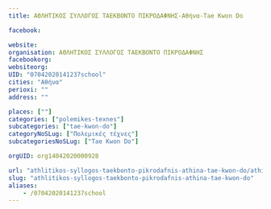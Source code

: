 ```yaml
---
title: ΑΘΛΗΤΙΚΟΣ ΣΥΛΛΟΓΟΣ ΤΑΕΚΒΟΝΤΟ ΠΙΚΡΟΔΑΦΝΗΣ-Αθήνα-Tae Kwon Do

facebook:

website:
organisation: ΑΘΛΗΤΙΚΟΣ ΣΥΛΛΟΓΟΣ ΤΑΕΚΒΟΝΤΟ ΠΙΚΡΟΔΑΦΝΗΣ
facebookorg:
websiteorg:
UID: "07042020141237school"
cities: "Αθήνα"
perioxi: ""
address: ""

places: [""]
categories: ["polemikes-texnes"]
subcategories: ["tae-kwon-do"]
categoryNoSLug: ["Πολεμικές τέχνες"]
subcategoriesNoSLug: ["Tae Kwon Do"]

orgUID: org14042020000928

url: "athlitikos-syllogos-taekbonto-pikrodafnis-athina-tae-kwon-do/athina//"
slug: "athlitikos-syllogos-taekbonto-pikrodafnis-athina-tae-kwon-do"
aliases:
    - /07042020141237school
---
```





